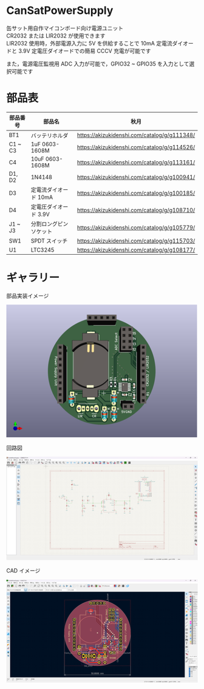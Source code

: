 # CanSatPowerSupply

缶サット用自作マイコンボード向け電源ユニット  
CR2032 または LIR2032 が使用できます  
LIR2032 使用時，外部電源入力に 5V を供給することで 10mA 定電流ダイオードと 3.9V 定電圧ダイオードでの簡易 CCCV 充電が可能です

また，電源電圧監視用 ADC 入力が可能で，GPIO32 ~ GPIO35 を入力として選択可能です

# 部品表

| 部品番号 | 部品名 | 秋月 |
|----|----|----|
| BT1 | バッテリホルダ | <https://akizukidenshi.com/catalog/g/g111348/> |
| C1 ~ C3 | 1uF 0603-1608M | <https://akizukidenshi.com/catalog/g/g114526/> |
| C4 | 10uF 0603-1608M | <https://akizukidenshi.com/catalog/g/g113161/> |
| D1, D2 | 1N4148 | <https://akizukidenshi.com/catalog/g/g100941/> |
| D3 | 定電流ダイオード 10mA | <https://akizukidenshi.com/catalog/g/g100185/> |
| D4 | 定電圧ダイオード 3.9V | <https://akizukidenshi.com/catalog/g/g108710/> |
| J1 ~ J3 | 分割ロングピンソケット | <https://akizukidenshi.com/catalog/g/g105779/> |
| SW1 | SPDT スイッチ | <https://akizukidenshi.com/catalog/g/g115703/> |
| U1 | LTC3245 | <https://akizukidenshi.com/catalog/g/g108177/> |

# ギャラリー

部品実装イメージ

![image](./img/3D_Image.png)

回路図

![image](./img/Schematic.png)

CAD イメージ

![image](./img/CAD_Image.png)
